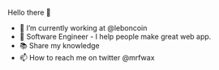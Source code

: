 Hello there 👋
- 👋 I’m currently working at @leboncoin
- 💪 Software Engineer - I help people make great web app. 
- 📚 Share my knowledge 
- 📫 How to reach me on twitter @mrfwax
